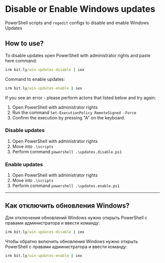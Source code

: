 # Disable or Enable Windows updates

PowerShell scripts and `regedit` configs to disable and enable Windows Updates

## How to use?

To disable updates open PowerShell with administrator rights and paste here command:
```cmd
irm bit.ly/win-updates-disable | iex
```

Command to enable updates:
```cmd
irm bit.ly/win-updates-enable | iex
```


If you see an error - please perform actons that listed below and try again:

1. Open PowerShell with administrator rights
2. Run the command `Set-ExecutionPolicy RemoteSigned -Force`
3. Confirm the execution by pressing "A" on the keyboard.

### Disable updates

1. Open PowerShell with administrator rights
2. Move into `.\scripts`
3. Perform command `powershell .\updates.disable.ps1`

### Enable updates

1. Open PowerShell with administrator rights
2. Move into `.\scripts`
3. Perform command `powershell .\updates.enable.ps1`

---------------------

## Как отключить обновления Windows?
Для отключения обновлений Windows нужно открыть PowerShell с правами администратора и ввести команду:
```cmd
irm bit.ly/win-updates-disable | iex
```

Чтобы обратно включить обновления Windows нужно открыть PowerShell с правами администратора и ввести команду:
```cmd
irm bit.ly/win-updates-enable | iex
```
